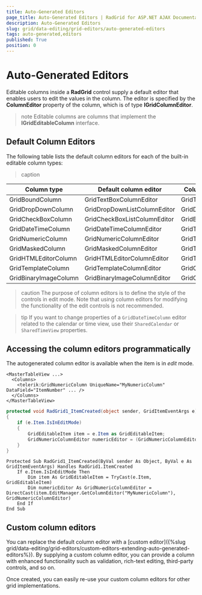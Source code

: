 ```yaml
---
title: Auto-Generated Editors
page_title: Auto-Generated Editors | RadGrid for ASP.NET AJAX Documentation
description: Auto-Generated Editors
slug: grid/data-editing/grid-editors/auto-generated-editors
tags: auto-generated,editors
published: True
position: 0
---
```


# Auto-Generated Editors



Editable columns inside a **RadGrid** control supply a default editor that enables users to edit the values in the column. The editor is specified by the **ColumnEditor** property of the column, which is of type **IGridColumnEditor**.

>note Editable columns are columns that implement the **IGridEditableColumn** interface.
>


## Default Column Editors

The following table lists the default column editors for each of the built-in editable column types:

>caption  

| Column type | Default column editor | Column editor base class |
| ------ | ------ | ------ |
|GridBoundColumn|GridTextBoxColumnEditor|GridTextColumnEditor|
|GridDropDownColumn|GridDropDownListColumnEditor|GridDropDownColumnEditor|
|GridCheckBoxColumn|GridCheckBoxListColumnEditor|GridBoolColumnEditor|
|GridDateTimeColumn|GridDateTimeColumnEditor|GridTextColumnEditor|
|GridNumericColumn|GridNumericColumnEditor|GridTextColumnEditor|
|GridMaskedColumn|GridMaskedColumnEditor|GridTextColumnEditor|
|GridHTMLEditorColumn|GridHTMLEditorColumnEditor|GridTextColumnEditor|
|GridTemplateColumn|GridTemplateColumnEditor|GridColumnEditorBase|
|GridBinaryImageColumn|GridBinaryImageColumnEditor|GridColumnEditorBase|


>caution The purpose of column editors is to define the style of the controls in edit mode. Note that using column editors for modifying the functionality of the edit controls is not recommended.
>

>tip If you want to change properties of a `GridDateTimeColumn` editor related to the calendar or time view, use their `SharedCalendar` or `SharedTimeView` properties.

## Accessing the column editors programmatically

The autogenerated column editor is available when the item is in *edit* mode.



````ASP.NET
<MasterTableView ...>
  <Columns>
    <telerik:GridNumericColumn UniqueName="MyNumericColumn" DataField="ItemNumber" ... />
  </Columns>
</MasterTableView>			
````
````C#
protected void RadGrid1_ItemCreated(object sender, GridItemEventArgs e)
{
    if (e.Item.IsInEditMode)
    {
        GridEditableItem item = e.Item as GridEditableItem;
        GridNumericColumnEditor numericEditor = (GridNumericColumnEditor)item.EditManager.GetColumnEditor("MyNumericColumn");
    }
}
````
````VB
Protected Sub RadGrid1_ItemCreated(ByVal sender As Object, ByVal e As GridItemEventArgs) Handles RadGrid1.ItemCreated
    If e.Item.IsInEditMode Then
        Dim item As GridEditableItem = TryCast(e.Item, GridEditableItem)
        Dim numericEditor As GridNumericColumnEditor = DirectCast(item.EditManager.GetColumnEditor("MyNumericColumn"), GridNumericColumnEditor)
    End If
End Sub
````


## Custom column editors

You can replace the default column editor with a [custom editor]({%slug grid/data-editing/grid-editors/custom-editors-extending-auto-generated-editors%}). By supplying a custom column editor, you can provide a column with enhanced functionality such as validation, rich-text editing, third-party controls, and so on.

Once created, you can easily re-use your custom column editors for other grid implementations.
